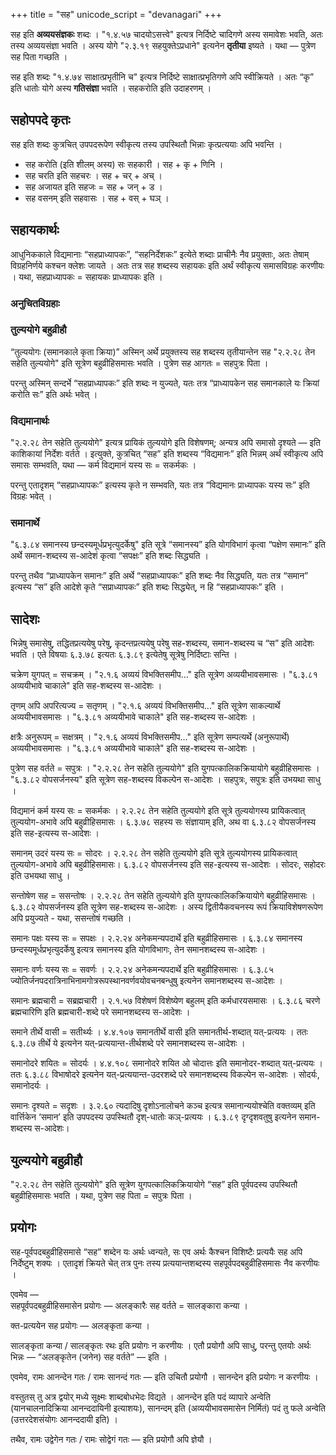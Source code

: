 +++
title = "सह"
unicode_script = "devanagari"
+++

सह इति **अव्ययसंज्ञकः** शब्दः । "१.४.५७ चादयोऽसत्त्वे" इत्यत्र निर्दिष्टे चादिगणे अस्य समावेशः भवति, अतः तस्य अव्ययसंज्ञा भवति । अस्य योगे "२.३.१९ सहयुक्तेऽप्रधाने" इत्यनेन **तृतीया** इष्यते । यथा — पुत्रेण सह पिता गच्छति ।

सह  इति शब्दः "१.४.७४ साक्षात्प्रभृतीनि च" इत्यत्र निर्दिष्टे साक्षात्प्रभृतिगणे अपि स्वीक्रियते  । अतः “कृ” इति धातोः योगे अस्य **गतिसंज्ञा** भवति । सहकरोति इति उदाहरणम् ।

## सहोपपदे कृतः
सह इति शब्दः कुत्रचित् उपपदरूपेण स्वीकृत्य तस्य उपस्थितौ भिन्नाः कृत्प्रत्ययाः अपि भवन्ति ।

- सह करोति (इति शीलम् अस्य) सः सहकारी । सह + कृ + णिनि ।
- सह चरति इति सहचरः । सह + चर् + अच् ।
- सह अजायत इति सहजः = सह + जन् + ड ।
- सह वसनम् इति सहवासः । सह + वस् + घञ् ।

## सहायकार्थः
आधुनिककाले विद्यमानाः “सहप्राध्यापकः”, “सहनिर्देशकः” इत्येते शब्दाः प्राचीनैः नैव प्रयुक्ताः, अतः तेषाम् विग्रहनिर्णये कश्चन क्लेशः जायते । अतः तत्र सह शब्दस्य सहायकः इति अर्थं स्वीकृत्य समासविग्रहः करणीयः । यथा, सहप्राध्यापकः = सहायकः प्राध्यापकः इति । 

### अनुचितविग्रहाः
### तुल्ययोगे बहुव्रीहौ
“तुल्ययोगः (समानकाले कृता क्रिया)” अस्मिन् अर्थे प्रयुक्तस्य  सह शब्दस्य तृतीयान्तेन सह "२.२.२८ तेन सहेति तुल्ययोगे" इति सूत्रेण बहुव्रीहिसमासः भवति । पुत्रेण सह आगतः =  सहपुत्रः पिता । 

परन्तु अस्मिन् सन्दर्भे “सहप्राध्यापकः” इति शब्दः न युज्यते, यतः तत्र “प्राध्यापकेन सह समानकाले यः क्रियां करोति सः” इति अर्थः भवेत् ।

### विद्यमानार्थः
"२.२.२८ तेन सहेति तुल्ययोगे" इत्यत्र  प्रायिकं तुल्ययोगे इति विशेषणम्; अन्यत्र अपि समासो दृश्यते — इति काशिकायां निर्देशः वर्तते । इत्युक्ते, कुत्रचित् “सह” इति शब्दस्य “विद्यमानः” इति भिन्नम् अर्थं स्वीकृत्य अपि समासः सम्भवति, यथा — कर्म विद्यमानं यस्य सः = सकर्मकः । 

परन्तु एतादृशम् “सहप्राध्यापकः” इत्यस्य कृते न सम्भवति, यतः तत्र “विद्यमानः प्राध्यापकः यस्य सः” इति विग्रहः भवेत् ।

### समानार्थे
"६.३.८४ समानस्य छन्दस्यमूर्धप्रभृत्युदर्केषु" इति सूत्रे “समानस्य” इति योगविभागं कृत्वा  “पक्षेण समानः” इति अर्थे समान-शब्दस्य स-आदेशं कृत्वा “सपक्षः” इति शब्दः सिद्ध्यति । 

परन्तु तथैव “प्राध्यापकेन समानः” इति अर्थे “सहप्राध्यापकः” इति शब्दः नैव सिद्ध्यति, यतः तत्र “समान” इत्यस्य “स” इति आदेशे कृते “सप्राध्यापकः” इति शब्दः सिद्ध्येत्, न हि “सहप्राध्यापकः” इति ।

## सादेशः
भिन्नेषु समासेषु, तद्धितप्रत्ययेषु परेषु, कृदन्तप्रत्ययेषु परेषु सह-शब्दस्य, समान-शब्दस्य च “स” इति आदेशः भवति । एते विषयाः ६.३.७८ इत्यतः ६.३.८९ इत्येतेषु सूत्रेषु निर्दिष्टाः सन्ति ।

चक्रेण युगपत् = सचक्रम् । "२.१.६ अव्ययं विभक्तिसमीप…" इति सूत्रेण अव्ययीभावसमासः । "६.३.८१ अव्ययीभावे चाकाले" इति सह-शब्दस्य स-आदेशः ।

तृणम् अपि अपरित्यज्य = सतृणम् । "२.१.६ अव्ययं विभक्तिसमीप…" इति सूत्रेण साकल्यार्थे अव्ययीभावसमासः । "६.३.८१ अव्ययीभावे चाकाले" इति सह-शब्दस्य स-आदेशः ।

क्षत्रैः अनुरूपम् = सक्षत्रम् । "२.१.६ अव्ययं विभक्तिसमीप…" इति सूत्रेण सम्पत्यर्थे (अनुरूपार्थे) अव्ययीभावसमासः । "६.३.८१ अव्ययीभावे चाकाले" इति सह-शब्दस्य स-आदेशः ।

पुत्रेण सह वर्तते = सपुत्रः । "२.२.२८ तेन सहेति तुल्ययोगे" इति युगपत्कालिकक्रियायोगे बहुव्रीहिसमासः । "६.३.८२ वोपसर्जनस्य" इति सूत्रेण सह-शब्दस्य विकल्पेन स-आदेशः । सहपुत्रः, सपुत्रः इति उभयथा साधु ।

विद्यमानं कर्म यस्य सः = सकर्मकः । २.२.२८ तेन सहेति तुल्ययोगे इति सूत्रे तुल्ययोगस्य प्रायिकत्वात् तुल्ययोग-अभावे अपि बहुव्रीहिसमासः । ६.३.७८ सहस्य सः संज्ञायाम् इति, अथ वा ६.३.८२ वोपसर्जनस्य इति सह-इत्यस्य स-आदेशः ।

समानम् उदरं यस्य सः = सोदरः । २.२.२८ तेन सहेति तुल्ययोगे इति सूत्रे तुल्ययोगस्य प्रायिकत्वात् तुल्ययोग-अभावे अपि बहुव्रीहिसमासः। ६.३.८२ वोपसर्जनस्य इति सह-इत्यस्य स-आदेशः । सोदरः, सहोदरः इति उभयथा साधु ।

सन्तोषेण सह = ससन्तोषः । २.२.२८ तेन सहेति तुल्ययोगे इति युगपत्कालिकक्रियायोगे बहुव्रीहिसमासः । ६.३.८२ वोपसर्जनस्य इति सूत्रेण सह-शब्दस्य स-आदेशः । अस्य द्वितीयैकवचनस्य रूपं क्रियाविशेषणरूपेण अपि प्रयुज्यते - यथा, ससन्तोषं गच्छति ।

समानः पक्षः यस्य सः = सपक्षः । २.२.२४ अनेकमन्यपदार्थे इति बहुव्रीहिसमासः । ६.३.८४ समानस्य छन्दस्यमूर्धप्रभृत्युदर्केषु इत्यत्र समानस्य इति योगविभागः, तेन समानशब्दस्य स-आदेशः ।  

समानः वर्णः यस्य सः = सवर्णः । २.२.२४ अनेकमन्यपदार्थे इति बहुव्रीहिसमासः । ६.३.८५ ज्योतिर्जनपदरात्रिनाभिनामगोत्ररूपस्थानवर्णवयोवचनबन्धुषु इत्यनेन समानशब्दस्य स-आदेशः ।

समानः ब्रह्मचारी = सब्रह्मचारी । २.१.५७ विशेषणं विशेष्येण बहुलम् इति कर्मधारयसमासः । ६.३.८६ चरणे ब्रह्मचारिणि इति ब्रह्मचारी-शब्दे परे समानशब्दस्य स-आदेशः ।

समाने तीर्थे वासी = सतीर्थ्यः । ४.४.१०७ समानतीर्थे वासी इति समानतीर्थ-शब्दात् यत्-प्रत्ययः । ततः ६.३.८७ तीर्थे ये इत्यनेन यत्-प्रत्ययान्त-तीर्थशब्दे परे समानशब्दस्य स-आदेशः ।

समानोदरे शयितः = सोदर्यः ।  ४.४.१०८ समानोदरे शयित ओ चोदात्तः इति समानोदर-शब्दात् यत्-प्रत्ययः । ततः ६.३.८८ विभाषोदरे इत्यनेन यत्-प्रत्ययान्त-उदरशब्दे परे समानशब्दस्य विकल्पेन स-आदेशः ।  सोदर्यः, समानोदर्यः ।

समानः दृश्यते = सदृशः । ३.२.६० त्यदादिषु दृशोऽनालोचने कञ्च इत्यत्र समानान्ययोश्चेति वक्तव्यम् इति वार्त्तिकेन ‘समान’ इति उपपदस्य उपस्थितौ दृश्-धातोः कञ्-प्रत्ययः । ६.३.८९ दृग्दृशवतुषु इत्यनेन समान-शब्दस्य स-आदेशः।

## युल्ययोगे बहुव्रीहौ
"२.२.२८ तेन सहेति तुल्ययोगे" इति सूत्रेण युगपत्कालिकक्रियायोगे “सह” इति पूर्वपदस्य उपस्थितौ बहुव्रीहिसमासः भवति । यथा, पुत्रेण सह पिता = सपुत्रः पिता ।  

## प्रयोगः
सह-पूर्वपदबहुव्रीहिसमासे “सह” शब्देन यः अर्थः ध्वन्यते, सः एव अर्थः कैश्चन विशिष्टैः प्रत्ययैः सह अपि निर्देष्टुम् शक्यः । एतादृशं क्रियते चेत् तत्र पुनः तस्य प्रत्ययान्तशब्दस्य सहपूर्वपदबहुव्रीहिसमासः नैव करणीयः ।


एवमेव —  
सहपूर्वपदबहुव्रीहिसमासेन प्रयोगः — अलङ्कारैः सह वर्तते =  सालङ्कारा कन्या ।

क्त-प्रत्ययेन सह प्रयोगः — अलङ्कृता कन्या ।

सालङ्कृता कन्या / सालङ्कृतः रथः इति प्रयोगः न करणीयः । एतौ प्रयोगौ अपि साधु, परन्तु एतयोः अर्थः भिन्नः — “अलङ्कृतेन (जनेन) सह वर्तते” — इति ।

एवमेव, रामः आनन्देन गतः / रामः सानन्दं गतः — इति उचितौ प्रयोगौ । सानन्देन इति प्रयोगः न करणीयः ।

वस्तुतस् तु अत्र द्वयोर् मध्ये सूक्ष्मः शाब्दबोधभेदः विद्यते । आनन्देन इति पदं व्यापारे अन्वेति (यानचालनादिक्रिया आनन्ददायिनी इत्याशयः), सानन्दम् इति (अव्ययीभावसमासेन निर्मितं) पदं तु फले अन्वेति (उत्तरदेशसंयोगः आनन्ददायी इति) । 

तथैव, रामः उद्वेगेन गतः / रामः सोद्वेगं गतः — इति प्रयोगौ अपि ज्ञेयौ । 
